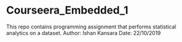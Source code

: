 # Courseera_Embedded_1
This repo contains programming assignment that performs statistical analytics on a dataset.
Author: Ishan Kansara
Date: 22/10/2019
